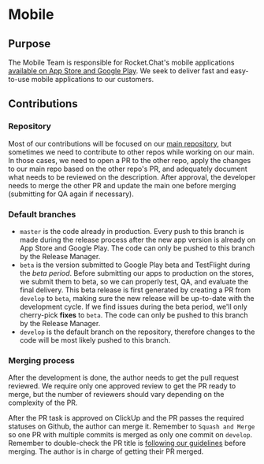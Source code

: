 # Mobile

## Purpose

The Mobile Team is responsible for Rocket.Chat's mobile applications [available on App Store and Google Play](https://docs.rocket.chat/quick-start/installing-and-updating/mobile-and-desktop-apps#mobile-apps). We seek to deliver fast and easy-to-use mobile applications to our customers.

## Contributions

### Repository

Most of our contributions will be focused on our [main repository](https://github.com/RocketChat/Rocket.Chat.ReactNative/), but sometimes we need to contribute to other repos while working on our main. In those cases, we need to open a PR to the other repo, apply the changes to our main repo based on the other repo's PR, and adequately document what needs to be reviewed on the description. After approval, the developer needs to merge the other PR and update the main one before merging (submitting for QA again if necessary).

### Default branches

* `master` is the code already in production. Every push to this branch is made during the release process after the new app version is already on App Store and Google Play. The code can only be pushed to this branch by the Release Manager.
* `beta` is the version submitted to Google Play beta and TestFlight during the _beta period_. Before submitting our apps to production on the stores, we submit them to beta, so we can properly test, QA, and evaluate the final delivery. This beta release is first generated by creating a PR from `develop` to `beta`, making sure the new release will be up-to-date with the development cycle. If we find issues during the beta period, we'll only cherry-pick **fixes** to `beta`. The code can only be pushed to this branch by the Release Manager.
* `develop` is the default branch on the repository, therefore changes to the code will be most likely pushed to this branch.

### Merging process

After the development is done, the author needs to get the pull request reviewed. We require only one approved review to get the PR ready to merge, but the number of reviewers should vary depending on the complexity of the PR.

After the PR task is approved on ClickUp and the PR passes the required statuses on Github, the author can merge it. Remember to `Squash and Merge` so one PR with multiple commits is merged as only one commit on `develop`. Remember to double-check the PR title is [following our guidelines](https://handbook.rocket.chat/departments-operations/research-and-development/engineering/development/development-guidelines#choosing-a-good-pr-title) before merging. The author is in charge of getting their PR merged.
